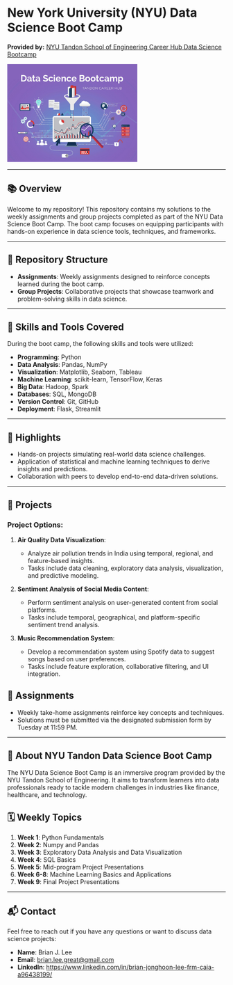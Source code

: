 # New York University (NYU) Data Science Boot Camp

**Provided by:** [NYU Tandon School of Engineering Career Hub Data Science Bootcamp](https://engineering.nyu.edu/life-tandon/tandon-career-hub/resources-students/data-science-bootcamp)

<img src="images/DataScienceBootcamp.jpg" alt="Project Overview" width="300">

---

## 📚 Overview

Welcome to my repository! This repository contains my solutions to the weekly assignments and group projects completed as part of the NYU Data Science Boot Camp. The boot camp focuses on equipping participants with hands-on experience in data science tools, techniques, and frameworks.

---

## 📂 Repository Structure

- **Assignments**: Weekly assignments designed to reinforce concepts learned during the boot camp.
- **Group Projects**: Collaborative projects that showcase teamwork and problem-solving skills in data science.

---

## 🔧 Skills and Tools Covered

During the boot camp, the following skills and tools were utilized:

- **Programming**: Python
- **Data Analysis**: Pandas, NumPy
- **Visualization**: Matplotlib, Seaborn, Tableau
- **Machine Learning**: scikit-learn, TensorFlow, Keras
- **Big Data**: Hadoop, Spark
- **Databases**: SQL, MongoDB
- **Version Control**: Git, GitHub
- **Deployment**: Flask, Streamlit

---

## 🌟 Highlights

- Hands-on projects simulating real-world data science challenges.
- Application of statistical and machine learning techniques to derive insights and predictions.
- Collaboration with peers to develop end-to-end data-driven solutions.

---

## 💼 Projects

### Project Options:
1. **Air Quality Data Visualization**:
   - Analyze air pollution trends in India using temporal, regional, and feature-based insights.
   - Tasks include data cleaning, exploratory data analysis, visualization, and predictive modeling.

2. **Sentiment Analysis of Social Media Content**:
   - Perform sentiment analysis on user-generated content from social platforms.
   - Tasks include temporal, geographical, and platform-specific sentiment trend analysis.

3. **Music Recommendation System**:
   - Develop a recommendation system using Spotify data to suggest songs based on user preferences.
   - Tasks include feature exploration, collaborative filtering, and UI integration.

## 📝 Assignments

- Weekly take-home assignments reinforce key concepts and techniques.
- Solutions must be submitted via the designated submission form by Tuesday at 11:59 PM.

---

## 📜 About NYU Tandon Data Science Boot Camp

The NYU Data Science Boot Camp is an immersive program provided by the NYU Tandon School of Engineering. It aims to transform learners into data professionals ready to tackle modern challenges in industries like finance, healthcare, and technology.

## 🗓️ Weekly Topics

1. **Week 1**: Python Fundamentals
2. **Week 2**: Numpy and Pandas
3. **Week 3**: Exploratory Data Analysis and Data Visualization
4. **Week 4**: SQL Basics
5. **Week 5**: Mid-program Project Presentations
6. **Week 6-8**: Machine Learning Basics and Applications
7. **Week 9**: Final Project Presentations
---



## 📬 Contact

Feel free to reach out if you have any questions or want to discuss data science projects:

- **Name**: Brian J. Lee
- **Email**: brian.lee.great@gmail.com
- **LinkedIn**: https://www.linkedin.com/in/brian-jonghoon-lee-frm-caia-a96438199/
